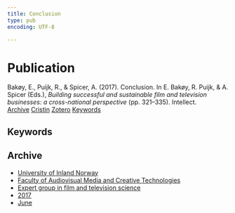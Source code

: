 ```yaml
---
title: Conclusion
type: pub
encoding: UTF-8

---
```

<h1>Publication</h1>
<article id="csl-bib-container-M9LZK8YN" class="csl-bib-container">
  <div class="csl-bib-body"> <div class="csl-entry">Bakøy, E., Puijk, R., &#38; Spicer, A. (2017). Conclusion. In E. Bakøy, R. Puijk, &#38; A. Spicer (Eds.), <i>Building successful and sustainable film and television businesses: a cross-national perspective</i> (pp. 321–335). Intellect.</div> </div>
  <div class="csl-bib-buttons">
    <a href="#taxonomy-article-M9LZK8YN" alt="archive" class="csl-bib-button">Archive</a>
    <a href="https://app.cristin.no/results/show.jsf?id=1478893" alt="Cristin" class="csl-bib-button">Cristin</a>
    <a href="http://zotero.org/groups/5881554/items/M9LZK8YN" alt="Zotero" class="csl-bib-button">Zotero</a>
    <a href="#keywords-article-M9LZK8YN" alt="keywords" class="csl-bib-button">Keywords</a>
  </div>
  <div id="csl-bib-meta-container-M9LZK8YN"></div>
</article>
<div id="csl-bib-meta-M9LZK8YN" class="csl-bib-meta">
  <article id="keywords-article-M9LZK8YN" class="keywords-article">
    <h1>Keywords</h1>
    
  </article>
  <article id="taxonomy-article-M9LZK8YN" class="taxonomy-article">
    <h1>Archive</h1>
    <ul>
      <li><a href="{{< params subfolder >}}en/archive/?key=3DCRN523">University of Inland Norway</a></li>
      <li><a href="{{< params subfolder >}}en/archive/?key=8XUDF4FD">Faculty of Audiovisual Media and Creative Technologies</a></li>
      <li><a href="{{< params subfolder >}}en/archive/?key=GP9PM6PG">Expert group in film and television science</a></li>
      <li><a href="{{< params subfolder >}}en/archive/?key=FUSJD299">2017</a></li>
      <li><a href="{{< params subfolder >}}en/archive/?key=G34NANYM">June</a></li>
    </ul>
  </article>
</div>
